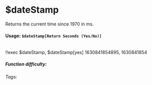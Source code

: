 # $dateStamp
Returns the current time since 1970 in ms.

#### Usage: `$dateStamp[Return Seconds (Yes/No)]`

<br/>
<discord-messages>
	<discord-message :bot="false" role-color="#ffcc9a" author="Member">
		!!exec $dateStamp, $dateStamp[yes]
	</discord-message>
	<discord-message :bot="true" role-color="#0099ff" author="Custom Command" avatar="https://media.discordapp.net/avatars/725721249652670555/781224f90c3b841ba5b40678e032f74a.webp">
		1630841854895, 1630841854
	</discord-message>
</discord-messages>

##### Function difficulty: <Badge type="tip" text="Easy" vertical="middle" /> 
###### Tags: <Badge type="tip" text="return" vertical="middle" /> <Badge type="tip" text="time" vertical="middle" /> <Badge type="tip" text="miliseconds" vertical="middle" />